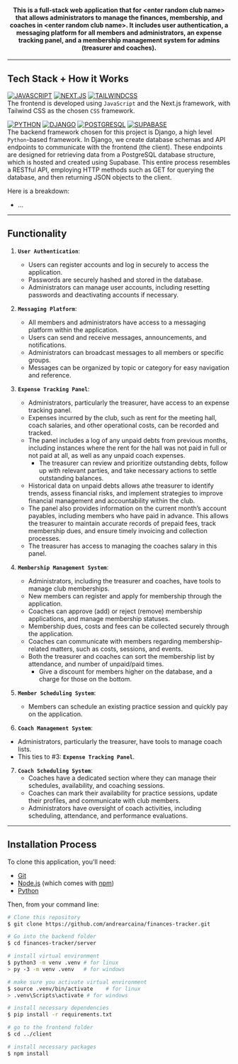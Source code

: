 <!-- 

add later when we have a logo

<h1 align="center">
  <img src="client/public/images/logo.png" alt="logo">
</h1>

-->

<h4 align="center">This is a full-stack web application that for &lt;enter random club name&gt; that allows administrators to manage the finances, membership, and coaches in &lt;enter random club name&gt;. It includes user authentication, a messaging platform for all members and administrators, an expense tracking panel, and a membership management system for admins (treasurer and coaches).</h4>


<hr>

## Tech Stack + How it Works

[![JAVASCRIPT](https://img.shields.io/badge/javascript-101010?style=for-the-badge&logo=javascript&logoColor=ffdd54)](https://developer.mozilla.org/en-US/docs/Web/JavaScript)
[![NEXT.JS](https://img.shields.io/badge/NEXT-0769AD?style=for-the-badge&logo=next.js&logoColor=white)](https://nextjs.org/)
[![TAILWINDCSS](https://img.shields.io/badge/Tailwind_CSS-38B2AC?style=for-the-badge&logo=tailwind-css&logoColor=white)](https://tailwindcss.com/) \
The frontend is developed using `JavaScript` and the Next.js framework, with Tailwind CSS as the chosen `CSS` framework.

[![PYTHON](https://img.shields.io/badge/python-3670A0?style=for-the-badge&logo=python&logoColor=ffdd54)](https://www.python.org/)
[![DJANGO](https://img.shields.io/badge/Django-092E20?style=for-the-badge&logo=django&logoColor=white)](https://www.djangoproject.com/) 
[![POSTGRESQL](https://img.shields.io/badge/POSTGRESQL-14354C?style=for-the-badge&logo=postgresql&logoColor=white)](https://www.postgresql.org/)
[![SUPABASE](https://shields.io/badge/supabase-black?logo=supabase&style=for-the-badge)](https://supabase.com/)\
The backend framework chosen for this project is Django, a high level `Python`-based framework. In Django, we create database schemas and API endpoints to communicate with the frontend (the client).
These endpoints are designed for retrieving data from a PostgreSQL database structure, which is hosted and created using Supabase.
This entire process resembles a RESTful API, employing HTTP methods such as GET for querying the database, and then returning JSON objects to the client.


Here is a breakdown:

- ...

<hr>

## Functionality
1. **`User Authentication`**:
   - Users can register accounts and log in securely to access the application.
   - Passwords are securely hashed and stored in the database.
   - Administrators can manage user accounts, including resetting passwords and deactivating accounts if necessary.

2. **`Messaging Platform`**:
   - All members and administrators have access to a messaging platform within the application.
   - Users can send and receive messages, announcements, and notifications.
   - Administrators can broadcast messages to all members or specific groups.
   - Messages can be organized by topic or category for easy navigation and reference.

3. **`Expense Tracking Panel`**:
   - Administrators, particularly the treasurer, have access to an expense tracking panel.
   - Expenses incurred by the club, such as rent for the meeting hall, coach salaries, and other operational costs, can be recorded and tracked.
   - The panel includes a log of any unpaid debts from previous months, including instances where the rent for the hall was not paid in full or not paid at all, as well as any unpaid coach expenses.
     - The treasurer can review and prioritize outstanding debts, follow up with relevant parties, and take necessary actions to settle outstanding balances.
   - Historical data on unpaid debts allows athe treasurer to identify trends, assess financial risks, and implement strategies to improve financial management and accountability within the club.
   - The panel also provides information on the current month’s account payables, including members who have paid in advance. This allows the treasurer to maintain accurate records of prepaid fees, track membership dues, and ensure timely invoicing and collection processes.
   - The treasurer has access to managing the coaches salary in this panel.

4. **`Membership Management System`**:
   - Administrators, including the treasurer and coaches, have tools to manage club memberships.
   - New members can register and apply for membership through the application.
   - Coaches can approve (add) or reject (remove) membership applications, and manage membership statuses.
   - Membership dues, costs and fees can be collected securely through the application. 
   - Coaches can communicate with members regarding membership-related matters, such as costs, sessions, and events.
   - Both the treasurer and coaches can sort the membership list by attendance, and number of unpaid/paid times.
     - Give a discount for members higher on the database, and a charge for those on the bottom.

5. **`Member Scheduling System`**:
   - Members can schedule an existing practice session and quickly pay on the application. 

6. **`Coach Management System`**:
  - Administrators, particularly the treasurer, have tools to manage coach lists.
  - This ties to #3: **`Expense Tracking Panel`**.

7. **`Coach Scheduling System`**:
   - Coaches have a dedicated section where they can manage their schedules, availability, and coaching sessions.
   - Coaches can mark their availability for practice sessions, update their profiles, and communicate with club members.
   - Administrators have oversight of coach activities, including scheduling, attendance, and performance evaluations.

<hr>

## Installation Process

To clone this application, you'll need: 
* [Git](https://git-scm.com)
* [Node.js](https://nodejs.org/en/download/) (which comes with [npm](http://npmjs.com))
* [Python](https://www.python.org/downloads/)

Then, from your command line:

```bash
# Clone this repository
$ git clone https://github.com/andrearcaina/finances-tracker.git

# Go into the backend folder
$ cd finances-tracker/server

# install virtual environment
$ python3 -m venv .venv # for linux
> py -3 -m venv .venv   # for windows

# make sure you activate virtual environment
$ source .venv/bin/activate    # for linux
> .venv\Scripts\activate # for windows

# install necessary dependencies 
$ pip install -r requirements.txt

# go to the frontend folder
$ cd ../client

# install necessary packages
$ npm install
```
